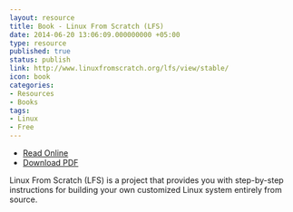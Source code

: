 ```yaml
---
layout: resource
title: Book - Linux From Scratch (LFS)
date: 2014-06-20 13:06:09.000000000 +05:00
type: resource
published: true
status: publish
link: http://www.linuxfromscratch.org/lfs/view/stable/
icon: book
categories:
- Resources
- Books
tags:
- Linux
- Free
---
```


- [Read Online](http://www.linuxfromscratch.org/lfs/view/stable/)
- [Download PDF](http://www.linuxfromscratch.org/lfs/downloads/stable/LFS-BOOK-7.5.pdf)

Linux From Scratch (LFS) is a project that provides you with step-by-step instructions for building your own customized Linux system entirely from source.